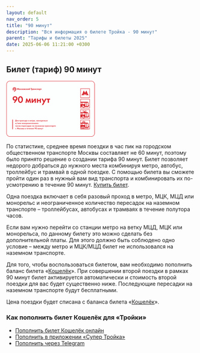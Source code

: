 ```yaml
---
layout: default
nav_order: 5
title: "90 минут"
description: "Вся информация о билете Тройка - 90 минут"
parent: "Тарифы и билеты 2025"
date: 2025-06-06 11:21:00 +0300
---
```


## Билет (тариф) 90 минут

![Билет 90 минут](/assets/images/tickets/90min.png)

По статистике, среднее время поездки в час пик на городском общественном транспорте Москвы
составляет не 60 минут, поэтому было принято решение о создании тарифа 90 минут. Билет
позволяет недорого добраться до нужного места комбинируя метро, автобус, троллейбус и трамвай
в одной поездке. С помощью билета вы сможете пройти один раз в нужный вам вид транспорта и 
комбинировать их по-усмотрению в течение 90 минут. [Купить билет](https://supertroika.ru/tariffs).

Одна поездка включает в себя разовый проход в метро, МЦК, МЦД или монорельс и неограниченное
количество пересадок на наземном транспорте – троллейбусах, автобусах и трамваях в течение полутора
часов.

Если вам нужно перейти со станции метро на ветку МЦД, МЦК или монорельса, по данному билету
это можно сделать без дополнительной платы. Для этого должно быть соблюдено одно условие – между
метро и МЦК/МЦД билет не использовался на наземном транспорте.

Для того, чтобы воспользоваться билетом, вам необходимо пополнить баланс билета «[Кошелёк](/troika/tickets/purse/)».
При совершении второй поездки в рамках 90 минут билет активируется автоматически и стоимость второй поездки для вас
будет существенно ниже. Последующие пересадки на наземном транспорте будут бесплатными.

Цена поездки будет списана с баланса билета «[Кошелёк](/troika/tickets/purse/)».

### Как пополнить билет Кошелёк для «Тройки»

- [Пополнить билет Кошелёк онлайн](https://supertroika.ru/tariffs/2231)
- [Пополнить в приложении «Супер Тройка»](/troika/apps/)
- [Пополнить через Telegram](https://t.me/SuperTroikaBot/)
